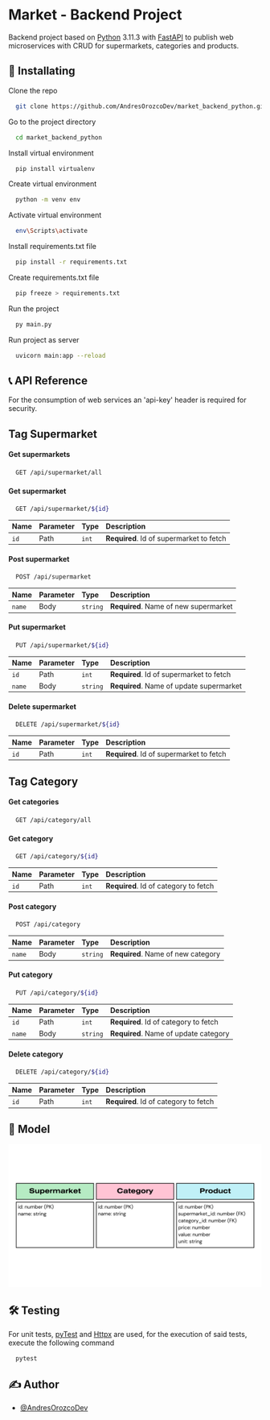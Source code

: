 
# Market - Backend Project

Backend project based on [Python](https://www.python.org/) 3.11.3 with [FastAPI](https://fastapi.tiangolo.com/) to publish web microservices with CRUD for supermarkets, categories and products.


## 🧰 Installating

Clone the repo
```bash
  git clone https://github.com/AndresOrozcoDev/market_backend_python.git
```

Go to the project directory
```bash
  cd market_backend_python
```

Install virtual environment
```bash
  pip install virtualenv
```

Create virtual environment
```bash
  python -m venv env
```

Activate virtual environment
```bash
  env\Scripts\activate
```

Install requirements.txt file
```bash
  pip install -r requirements.txt
```

Create requirements.txt file
```bash
  pip freeze > requirements.txt
```

Run the project
```bash
  py main.py
```

Run project as server
```bash
  uvicorn main:app --reload
```


## 📞 API Reference

For the consumption of web services an 'api-key' header is required for security.

## Tag Supermarket

#### Get supermarkets

```bash
  GET /api/supermarket/all
```

#### Get supermarket

```bash
  GET /api/supermarket/${id}
```

| Name | Parameter | Type     | Description                       |
| :-------- | :-------- | :------- | :-------------------------------- |
| `id`      | Path      | `int` | **Required**. Id of supermarket to fetch |

#### Post supermarket

```bash
  POST /api/supermarket
```

| Name | Parameter | Type     | Description                       |
| :-------- | :-------- | :------- | :-------------------------------- |
| `name`      | Body      | `string` | **Required**. Name of new supermarket |

#### Put supermarket

```bash
  PUT /api/supermarket/${id}
```

| Name | Parameter | Type     | Description                       |
| :-------- | :-------- | :------- | :-------------------------------- |
| `id`      | Path      | `int` | **Required**. Id of supermarket to fetch |
| `name`      | Body      | `string` | **Required**. Name of update supermarket |

#### Delete supermarket

```bash
  DELETE /api/supermarket/${id}
```

| Name | Parameter | Type     | Description                       |
| :-------- | :-------- | :------- | :-------------------------------- |
| `id`      | Path      | `int` | **Required**. Id of supermarket to fetch |


## Tag Category

#### Get categories

```bash
  GET /api/category/all
```

#### Get category

```bash
  GET /api/category/${id}
```

| Name | Parameter | Type     | Description                       |
| :-------- | :-------- | :------- | :-------------------------------- |
| `id`      | Path      | `int` | **Required**. Id of category to fetch |

#### Post category

```bash
  POST /api/category
```

| Name | Parameter | Type     | Description                       |
| :-------- | :-------- | :------- | :-------------------------------- |
| `name`      | Body      | `string` | **Required**. Name of new category |

#### Put category

```bash
  PUT /api/category/${id}
```

| Name | Parameter | Type     | Description                       |
| :-------- | :-------- | :------- | :-------------------------------- |
| `id`      | Path      | `int` | **Required**. Id of category to fetch |
| `name`      | Body      | `string` | **Required**. Name of update category |

#### Delete category

```bash
  DELETE /api/category/${id}
```

| Name | Parameter | Type     | Description                       |
| :-------- | :-------- | :------- | :-------------------------------- |
| `id`      | Path      | `int` | **Required**. Id of category to fetch |


## 📌 Model

![Modelo Entidad Relacion](./app/templates/sources/modeloEntidadRelacion.png)


## 🛠️ Testing

For unit tests, [pyTest](https://docs.pytest.org/en/7.3.x/) and [Httpx](https://www.python-httpx.org/) are used, for the execution of said tests, execute the following command

```bash
  pytest
```


## ✍️ Author

- [@AndresOrozcoDev](https://github.com/AndresOrozcoDev)

